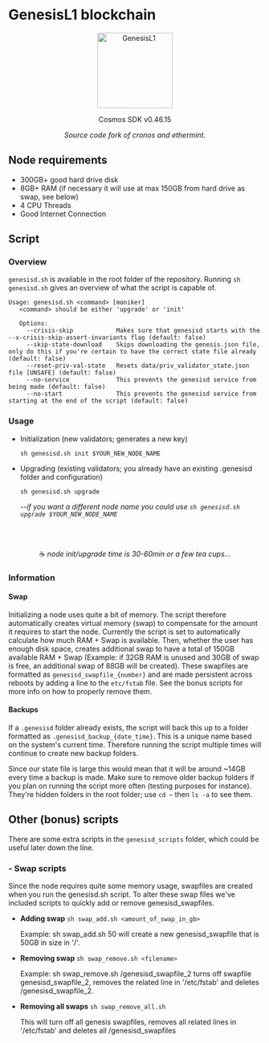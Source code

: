 # GenesisL1 blockchain
<p align="center">
  <img src="https://github.com/zenodeapp/genesisL1/assets/108588903/be368fa2-a154-48a6-b04b-8eb452b02033" alt="GenesisL1" width="150" height="150"/>
</p>

<p align="center">
   Cosmos SDK v0.46.15
</p>

<p align="center">
   <i>Source code fork of cronos and ethermint.</i>
</p>

## Node requirements
- 300GB+ good hard drive disk
- 8GB+ RAM (if necessary it will use at max 150GB from hard drive as swap, see below)
- 4 CPU Threads
- Good Internet Connection

## **Script**

### Overview
`genesisd.sh` is available in the root folder of the repository. Running `sh genesisd.sh` gives an overview of what the script is capable of.

```
Usage: genesisd.sh <command> [moniker]
   <command> should be either 'upgrade' or 'init'

   Options:
     --crisis-skip            Makes sure that genesisd starts with the --x-crisis-skip-assert-invariants flag (default: false)
     --skip-state-download    Skips downloading the genesis.json file, only do this if you're certain to have the correct state file already (default: false)
     --reset-priv-val-state   Resets data/priv_validator_state.json file [UNSAFE] (default: false)
     --no-service             This prevents the genesisd service from being made (default: false)
     --no-start               This prevents the genesisd service from starting at the end of the script (default: false)
```

### Usage

- Initialization (new validators; generates a new key)

   `sh genesisd.sh init $YOUR_NEW_NODE_NAME`

- Upgrading (existing validators; you already have an existing .genesisd folder and configuration)

   `sh genesisd.sh upgrade`
  
   _--if you want a different node name you could use `sh genesisd.sh upgrade $YOUR_NEW_NODE_NAME`_

<br>
<br>

<p align="center">
  ☕ <i>node init/upgrade time is 30-60min or a few tea cups...</i>
</p>

### Information

#### Swap
Initializing a node uses quite a bit of memory. The script therefore automatically creates virtual memory (swap) to compensate for the amount it requires to start the node. Currently the script is set to automatically calculate how much RAM + Swap is available. Then, whether the user has enough disk space, creates additional swap to have a total of 150GB available RAM + Swap (Example: if 32GB RAM is unused and 30GB of swap is free, an additional swap of 88GB will be created). These swapfiles are formatted as `genesisd_swapfile_{number}` and are made persistent across reboots by adding a line to the `etc/fstab` file. See the bonus scripts for more info on how to properly remove them.

#### Backups
If a `.genesisd` folder already exists, the script will back this up to a folder formatted as `.genesisd_backup_{date_time}`. This is a unique name based on the system's current time. Therefore running the script multiple times will continue to create new backup folders.

Since our state file is large this would mean that it will be around ~14GB every time a backup is made. Make sure to remove older backup folders if you plan on running the script more often (testing purposes for instance). They're hidden folders in the root folder; use `cd ~` then `ls -a` to see them.

## **Other (bonus) scripts**
There are some extra scripts in the `genesisd_scripts` folder, which could be useful later down the line.

### - **Swap scripts**
Since the node requires quite some memory usage, swapfiles are created when you run the genesisd.sh script. To alter these swap files we've included scripts to quickly add or remove genesisd_swapfiles.

- **Adding swap** `sh swap_add.sh <amount_of_swap_in_gb>`
  
   Example: sh swap_add.sh 50 will create a new genesisd_swapfile that is 50GB in size in '/'.

- **Removing swap** `sh swap_remove.sh <filename>`
  
    Example: sh swap_remove.sh /genesisd_swapfile_2 turns off swapfile genesisd_swapfile_2, removes the related line in '/etc/fstab' and deletes /genesisd_swapfile_2.

- **Removing all swaps** `sh swap_remove_all.sh`

    This will turn off all genesis swapfiles, removes all related lines in '/etc/fstab' and deletes all /genesisd_swapfiles
